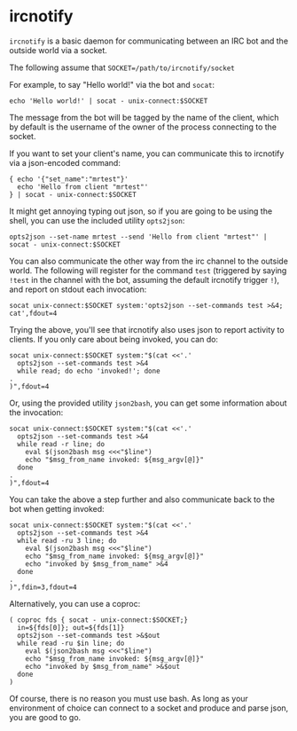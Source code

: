 # ircnotify

`ircnotify` is a basic daemon for communicating between an IRC bot and the outside world via a socket.

The following assume that `SOCKET=/path/to/ircnotify/socket`

For example, to say "Hello world!" via the bot and `socat`:

    echo 'Hello world!' | socat - unix-connect:$SOCKET

The message from the bot will be tagged by the name of the client, which by default is the username of the owner of the process connecting to the socket.

If you want to set your client's name, you can communicate this to ircnotify via a json-encoded command:

    { echo '{"set_name":"mrtest"}'
      echo 'Hello from client "mrtest"'
    } | socat - unix-connect:$SOCKET

It might get annoying typing out json, so if you are going to be using the shell, you can use the included utility `opts2json`:

    opts2json --set-name mrtest --send 'Hello from client "mrtest"' | socat - unix-connect:$SOCKET

You can also communicate the other way from the irc channel to the outside world.  The following will register for the command `test` (triggered by saying `!test` in the channel with the bot, assuming the default ircnotify trigger `!`), and report on stdout each invocation:

    socat unix-connect:$SOCKET system:'opts2json --set-commands test >&4; cat',fdout=4

Trying the above, you'll see that ircnotify also uses json to report activity to clients.  If you only care about being invoked, you can do:

    socat unix-connect:$SOCKET system:"$(cat <<'.'
      opts2json --set-commands test >&4
      while read; do echo 'invoked!'; done
    .
    )",fdout=4

Or, using the provided utility `json2bash`, you can get some information about the invocation:

    socat unix-connect:$SOCKET system:"$(cat <<'.'
      opts2json --set-commands test >&4
      while read -r line; do
        eval $(json2bash msg <<<"$line")
        echo "$msg_from_name invoked: ${msg_argv[@]}"
      done
    .
    )",fdout=4

You can take the above a step further and also communicate back to the bot when getting invoked:

    socat unix-connect:$SOCKET system:"$(cat <<'.'
      opts2json --set-commands test >&4
      while read -ru 3 line; do
        eval $(json2bash msg <<<"$line")
        echo "$msg_from_name invoked: ${msg_argv[@]}"
        echo "invoked by $msg_from_name" >&4
      done
    .
    )",fdin=3,fdout=4

Alternatively, you can use a coproc:

    ( coproc fds { socat - unix-connect:$SOCKET;}
      in=${fds[0]}; out=${fds[1]}
      opts2json --set-commands test >&$out
      while read -ru $in line; do
        eval $(json2bash msg <<<"$line")
        echo "$msg_from_name invoked: ${msg_argv[@]}"
        echo "invoked by $msg_from_name" >&$out
      done
    )

Of course, there is no reason you must use bash.  As long as your environment of choice can connect to a socket and produce and parse json, you are good to go.
